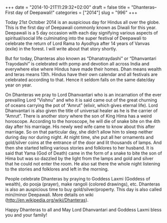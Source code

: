 +++
date = "2014-10-21T11:29:32+02:00"
draft = false
title = "Dhanteras–First day of Deepawali!"
categories = ["2014"]
slug = "996"
+++

<p>Today 21st October 2014 is an auspicious day for Hindus all over the globe. This is the first day of Deepawali commonly known as Diwali for this year. Deepawali is a 5 day occasion with each day signifying various aspects of spiritual/social life culminating into the super festival of Deepawali to celebrate the return of Lord Rama to Ayodhya after 14 years of Vanvas (exile) in the forest. I will write about that story shortly.</p> <p>But for today, Dhanteras also known as “Dhanatraydashi” or “Dhanvantari Trayodashi” is celebrated with pomp and devotion all across India and everywhere else where Hindus have made their homes. Dhan means wealth and teras means 13th. Hindus have their own calendar and all festivals are celebrated according to that. Hence it seldom falls on the same date/day year on year.</p> <p>On Dhanteras we pray to Lord Dhanvantari who is an incarnation of the ever prevailing Lord “Vishnu” and who it is said came out of the great churning of oceans carrying the pot of “Amrut” (elixir, which gives eternal life). Lord Dhanvantari is also given the title of universal healer as he is the carrier of “Amrut”. There is another story where the son of King Hima has a weird horoscope. According to the horoscope, he will die of snake bite on the 4th day after his marriage. His newly wed wife came to know about this after marriage. So on that particular day, she didn’t allow him to sleep neither during day nor during night. At night time, she put all her ornaments and gold/silver coins at the entrance of the door and lit thousands of lamps. And then she started telling various stories and folklores to her husband. It is said that Yama (God of Death) came in the form of a snake to bite the son of Hima but was so dazzled by the light from the lamps and gold and silver that he could not enter the room. He also sat there the whole night listening to the stories and folklores and left in the morning.</p> <p>People celebrate Dhanteras by praying to Goddess Laxmi (Goddess of wealth), do pooja (prayer), make rangoli (colored drawings), etc. Dhanteras is also an auspicious time to buy gold/silver/property. This day is also called mini/minor Deepawali. More details on wiki (<a title="http://en.wikipedia.org/wiki/Dhanteras" href="http://en.wikipedia.org/wiki/Dhanteras">http://en.wikipedia.org/wiki/Dhanteras</a>).</p> <p>Happy Dhanteras to all and May Lord Dhanvantari and Goddess Laxmi bless you and your family!</p>
